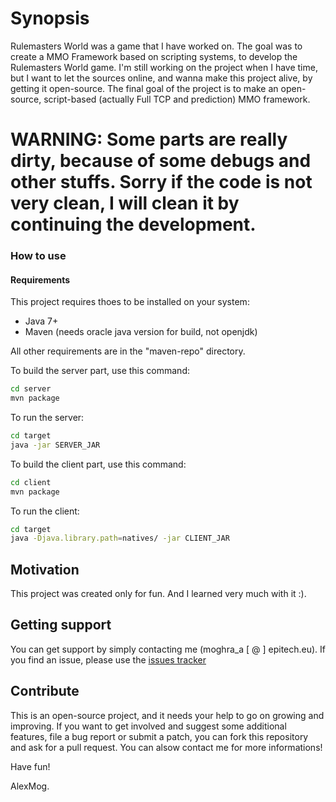 # Synopsis
Rulemasters World was a game that I have worked on.
The goal was to create a MMO Framework based on scripting systems, to develop the Rulemasters World game.
I'm still working on the project when I have time, but I want to let the sources online, and wanna make this project alive, by getting it open-source.
The final goal of the project is to make an open-source, script-based (actually Full TCP and prediction) MMO framework.

# WARNING: Some parts are really dirty, because of some debugs and other stuffs. Sorry if the code is not very clean, I will clean it by continuing the development.

### How to use
#### Requirements
This project requires thoes to be installed on your system:
- Java 7+
- Maven (needs oracle java version for build, not openjdk)

All other requirements are in the "maven-repo" directory.

To build the server part, use this command:
```bash
cd server
mvn package
```
To run the server:
```bash
cd target
java -jar SERVER_JAR
```
To build the client part, use this command:
```bash
cd client
mvn package
```
To run the client:
```bash
cd target
java -Djava.library.path=natives/ -jar CLIENT_JAR
```

## Motivation
This project was created only for fun. And I learned very much with it :).

## Getting support
You can get support by simply contacting me (moghra_a [ @ ] epitech.eu).
If you find an issue, please use the [issues tracker](https://github.com/AlexMog/MMO-Rulemasters-World/issues)

## Contribute
This is an open-source project, and it needs your help to go on growing and improving.
If you want to get involved and suggest some additional features, file a bug report or submit a patch, you can fork this repository and ask for a pull request. You can alsow contact me for more informations!

Have fun!

AlexMog.
